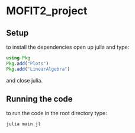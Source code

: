 # MOFIT2_project

## Setup
to install the dependencies open up julia and type:
```julia
using Pkg
Pkg.add("Plots")
Pkg.add("LinearAlgebra")
```
and close julia.

## Running the code
to run the code in the root directory type:
```bash
julia main.jl
```
